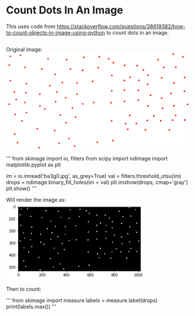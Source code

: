 # Count Dots In An Image

This uses code from https://stackoverflow.com/questions/38619382/how-to-count-objects-in-image-using-python to count dots in an image. 

##

Original image: 
![Alt text](https://github.com/docligot/object_counter/blob/master/dots.png)

'''
from skimage import io, filters
from scipy import ndimage
import matplotlib.pyplot as plt

im = io.imread('ba3g0.jpg', as_grey=True)
val = filters.threshold_otsu(im)
drops = ndimage.binary_fill_holes(im < val)
plt.imshow(drops, cmap='gray')
plt.show()
'''

Will render the image as: 
![Alt text](https://github.com/docligot/object_counter/blob/master/bw_dots.png)

Then to count: 

'''
from skimage import measure
labels = measure.label(drops)
print(labels.max())
'''

